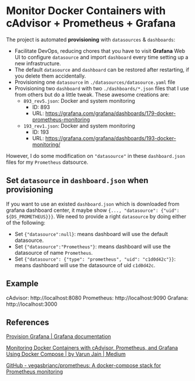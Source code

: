 # Monitor Docker Containers with cAdvisor + Prometheus + Grafana

The project is automated **provisioning** with `datasources` & `dashboards`:

- Facilitate DevOps, reducing chores that you have to visit  **Grafana** Web UI to configure `datasource` and import `dashboard` every time setting up a new infrastructure.
- The default `datasource` and `dashboard` can be restored after restarting, if you delete them accidentally.
- Provisioning one `datasource` in `./datasources/datasource.yaml` file
- Provisioning two `dashboard` with two `./dashboards/*.json` files that I use from others but do a little tweak. These awesome creations are:
  - `893_rev5.json`: Docker and system monitoring
    - ID: 893
    - URL: https://grafana.com/grafana/dashboards/179-docker-prometheus-monitoring
  - `193_rev1.json`: Docker and system monitoring
    - ID: 193
    - URL: https://grafana.com/grafana/dashboards/193-docker-monitoring/

However, I do some modification on `"datasource"` in these `dashboard.json` files for my `Prometheus` datsource.

## Set `datasource` in `dashboard.json` when provisioning

If you want to use an existed `dashboard.json` which is downloaded from grafana dashboard center, it maybe show `{..., "datasource": {"uid": ${DS_PROMETHEUS}}}`. We need to provide a right `datasource` by doing either of the following:

- Set `{"datasource":null}`: means dashboard will use the default datasource.
- Set `{"datasource":"Prometheus"}`: means dashboard will use the datasource of name `Prometheus`.
- Set `{"datasource": {"type": "prometheus", "uid": "c1d0d42c"}}`: means dashboard will use the datasource of uid `c1d0d42c`.

## Example

cAdvisor:   http://localhost:8080
Prometheus: http://localhost:9090
Grafana:    http://localhost:3000

## References

[Provision Grafana | Grafana documentation](https://grafana.com/docs/grafana/latest/administration/provisioning)

[Monitoring Docker Containers with cAdvisor, Prometheus, and Grafana Using Docker Compose | by Varun Jain | Medium](https://medium.com/@varunjain2108/monitoring-docker-containers-with-cadvisor-prometheus-and-grafana-d101b4dbbc84)

[GitHub - vegasbrianc/prometheus: A docker-compose stack for Prometheus monitoring](https://github.com/vegasbrianc/prometheus)